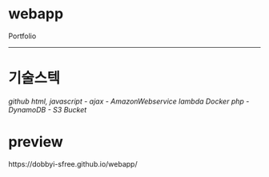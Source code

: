 # webapp
Portfolio

---

<h1>기술스텍</h1>


<h6>github html, javascript - ajax - AmazonWebservice lambda Docker php - DynamoDB - S3 Bucket</h6>

<h1>preview</h1>
https://dobbyi-sfree.github.io/webapp/
